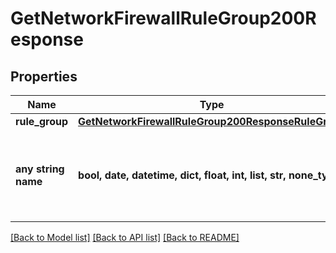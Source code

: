 # GetNetworkFirewallRuleGroup200Response


## Properties
Name | Type | Description | Notes
------------ | ------------- | ------------- | -------------
**rule_group** | [**GetNetworkFirewallRuleGroup200ResponseRuleGroup**](GetNetworkFirewallRuleGroup200ResponseRuleGroup.md) |  | [optional] 
**any string name** | **bool, date, datetime, dict, float, int, list, str, none_type** | any string name can be used but the value must be the correct type | [optional]

[[Back to Model list]](../README.md#documentation-for-models) [[Back to API list]](../README.md#documentation-for-api-endpoints) [[Back to README]](../README.md)


